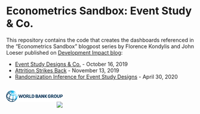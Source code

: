 # Econometrics Sandbox: Event Study & Co. 

This repository contains the code that creates the dashboards referenced in the “Econometrics Sandbox” blogpost series by Florence Kondylis and John Loeser published on [Development Impact blog](https://blogs.worldbank.org/impactevaluations):

- [Event Study Designs & Co.](https://blogs.worldbank.org/impactevaluations/econometrics-sandbox-event-study-designs-co) - October 16, 2019
- [Attrition Strikes Back](https://blogs.worldbank.org/impactevaluations/econometrics-sandbox-attrition-strikes-back) - November 13, 2019
- [Randomization Inference for Event Study Designs](https://blogs.worldbank.org/impactevaluations/econometrics-sandbox-randomization-inference-event-study-designs) - April 30, 2020

## 
<div class = "row">
  <div class = "column" style = "width:30%">
    <img src="img/wb.png" align = "left">
  </div>
  <div class = "column" style = "width:30%">
    <img src="i2i.png" align = "right">
  </div>
</div>
 
